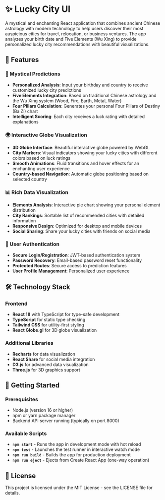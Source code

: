 # ✨ Lucky City UI

A mystical and enchanting React application that combines ancient Chinese astrology with modern technology to help users discover their most auspicious cities for travel, relocation, or business ventures. The app analyzes your birth date and Five Elements (Wu Xing) to provide personalized lucky city recommendations with beautiful visualizations.

## 🌟 Features

### 🔮 Mystical Predictions
- **Personalized Analysis**: Input your birthday and country to receive customized lucky city predictions
- **Five Elements Integration**: Based on traditional Chinese astrology and the Wu Xing system (Wood, Fire, Earth, Metal, Water)
- **Four Pillars Calculation**: Generates your personal Four Pillars of Destiny (Ba Zi) chart
- **Intelligent Scoring**: Each city receives a luck rating with detailed explanations

### 🌍 Interactive Globe Visualization
- **3D Globe Interface**: Beautiful interactive globe powered by WebGL
- **City Markers**: Visual indicators showing your lucky cities with different colors based on luck ratings
- **Smooth Animations**: Fluid transitions and hover effects for an enchanting user experience
- **Country-based Navigation**: Automatic globe positioning based on selected country

### 📊 Rich Data Visualization
- **Elements Analysis**: Interactive pie chart showing your personal element distribution
- **City Rankings**: Sortable list of recommended cities with detailed information
- **Responsive Design**: Optimized for desktop and mobile devices
- **Social Sharing**: Share your lucky cities with friends on social media

### 🔐 User Authentication
- **Secure Login/Registration**: JWT-based authentication system
- **Password Recovery**: Email-based password reset functionality
- **Protected Routes**: Secure access to prediction features
- **User Profile Management**: Personalized user experience

## 🛠 Technology Stack

### Frontend
- **React 18** with TypeScript for type-safe development
- **TypeScript** for static type checking
- **Tailwind CSS** for utility-first styling
- **React Globe.gl** for 3D globe visualization

### Additional Libraries
- **Recharts** for data visualization
- **React Share** for social media integration
- **D3.js** for advanced data visualization
- **Three.js** for 3D graphics support

## 🚀 Getting Started

### Prerequisites
- Node.js (version 16 or higher)
- npm or yarn package manager
- Backend API server running (typically on port 8000)

### Available Scripts

- **`npm start`** - Runs the app in development mode with hot reload
- **`npm test`** - Launches the test runner in interactive watch mode
- **`npm run build`** - Builds the app for production deployment
- **`npm run eject`** - Ejects from Create React App (one-way operation)

## 📄 License

This project is licensed under the MIT License - see the LICENSE file for details.

